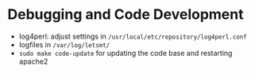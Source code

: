 

# Debugging and Code Development

* log4perl: adjust settings in `/usr/local/etc/repository/log4perl.conf`
* logfiles in `/var/log/letsmt/`
* `sudo make code-update` for updating the code base and restarting apache2
